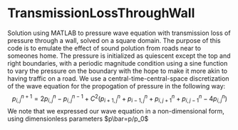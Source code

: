# TransmissionLossThroughWall
Solution using MATLAB to pressure wave equation with transmission loss of pressure through a wall, solved on a square domain. The purpose of this code is to emulate the effect of sound polution from roads near to someones home. The pressure is initialized as quiescent except the top and right boundaries, with a periodic magnitude condition using a sine function to vary the pressure on the boundary with the hope to make it more akin to having traffic on a road. We use a central-time-central-space discretization of the wave equation for the propogation of pressure in the following way:
$$p_{i,j}^{n+1} = 2p_{i,j}^n - p_{i,j}^{n-1} + C^2 \left( p_{i+1,j}^n + p_{i-1,j}^n + p_{i,j+1}^n + p_{i,j-1}^n - 4p_{i,j}^n \right)$$
We note that we expressed our wave equation in a non-dimensional form, using dimensionless parameters $p\bar=p/p_0$
